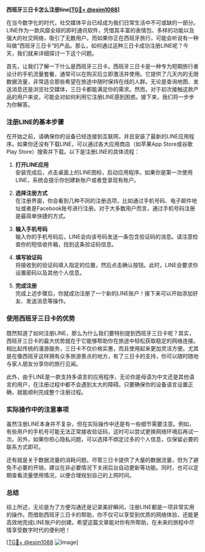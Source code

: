 **西班牙三日卡怎么注册line[[TG💪+ @esim1088](https://t.me/s/esim1088)]**

在当今数字化的时代，社交媒体平台已经成为我们日常生活中不可或缺的一部分。LINE作为一款风靡全球的即时通讯软件，凭借其丰富的表情包、多样的功能以及强大的社交网络，吸引了无数用户。而如果你正在西班牙旅行，可能会听说有一种叫做“西班牙三日卡”的产品。那么，如何通过这种三日卡成功注册LINE呢？今天，我们就来详细探讨一下这个问题。

首先，让我们了解一下什么是西班牙三日卡。西班牙三日卡是一种专为短期旅行者设计的手机流量套餐，通常可以在购买后立即激活并使用。它提供了几天内的无限数据流量，非常适合那些希望在旅途中随时保持在线的人群。无论是查询地图、发送消息还是浏览社交媒体，三日卡都能满足你的需求。然而，对于初次接触这款产品的用户来说，可能会对如何利用它注册LINE感到困惑。接下来，我们将一步步为你解答。

### 注册LINE的基本步骤

在开始之前，请确保你的设备已经连接到互联网，并且安装了最新的LINE应用程序。如果你还没有下载LINE，可以通过各大应用商店（如苹果App Store或谷歌Play Store）搜索并下载。以下是注册LINE的具体流程：

1. **打开LINE应用**  
   安装完成后，点击桌面上的LINE图标，启动应用程序。如果你是第一次使用LINE，系统会提示你创建新账户或者登录现有账户。

2. **选择注册方式**  
   在注册界面，你会看到几种不同的注册选项，比如通过手机号码、电子邮件地址或者是Facebook账号进行注册。对于大多数用户而言，通过手机号码注册是最简单快捷的方式。

3. **输入手机号码**  
   输入你的手机号码后，LINE会向该号码发送一条包含验证码的消息。请注意检查你的短信收件箱，找到这条验证码信息。

4. **填写验证码**  
   将接收到的验证码填入指定的位置，然后点击确认按钮。此时，LINE会要求你设置密码以及其他个人信息。

5. **完成注册**  
   完成上述步骤后，你就成功注册了一个新的LINE账户！接下来可以开始添加好友、发送消息等操作。

### 使用西班牙三日卡的优势

既然知道了如何注册LINE，那么为什么我们要特别提到西班牙三日卡呢？其实，西班牙三日卡的最大优势就在于它能够帮助你在旅途中轻松获取稳定的网络连接。相比起传统的漫游服务，三日卡不仅价格实惠，而且使用起来更加灵活方便。尤其是在像西班牙这样拥有众多旅游景点的地方，有了三日卡的支持，你可以随时随地与家人朋友分享你的旅行见闻。

此外，由于LINE是一款支持多语言的应用程序，无论你是母语为中文还是其他语言的用户，在注册过程中都不会遇到太大的障碍。只要确保你的设备语言设置正确，就能顺利完成整个注册过程。

### 实际操作中的注意事项

虽然注册LINE本身并不复杂，但在实际操作中还是有一些细节需要注意。例如，有些用户的手机号可能无法正常接收验证码，这时可以尝试更换网络环境后再试一次。另外，如果你担心隐私问题，可以选择不绑定过多的个人信息，仅保留必要的联系方式即可。

还有就是关于数据流量的消耗问题。尽管三日卡提供了大量的数据流量，但为了避免不必要的开销，建议在非必要情况下关闭后台自动更新等功能。同时，也可以定期查看流量使用情况，以便合理规划自己的上网时间。

### 总结

综上所述，无论是为了方便沟通还是记录美好瞬间，注册LINE都是一项非常实用的操作。而借助西班牙三日卡的帮助，你不仅可以享受到优质的网络体验，还能更高效地完成LINE账户的创建。希望这篇文章能对你有所帮助，在未来的旅程中尽情享受数字时代的便利吧！

[[TG💪+ @esim1088](https://t.me/s/esim1088) ![Image](https://i.postimg.cc/4NQfJmqS/Snipaste-2025-05-13-00-14-12.png)]